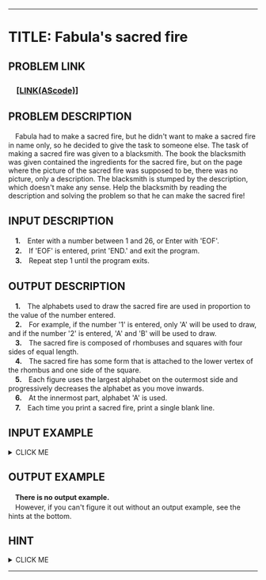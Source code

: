 <hr/>

# TITLE: Fabula's sacred fire

## PROBLEM LINK
### 　[**[LINK(AScode)]**](http://ascode.org/problem.php?id=1382)

## PROBLEM DESCRIPTION
　Fabula had to make a sacred fire, but he didn't want to make a sacred fire in name only, so he decided to give the task to someone else. The task of making a sacred fire was given to a blacksmith. The book the blacksmith was given contained the ingredients for the sacred fire, but on the page where the picture of the sacred fire was supposed to be, there was no picture, only a description. The blacksmith is stumped by the description, which doesn't make any sense. Help the blacksmith by reading the description and solving the problem so that he can make the sacred fire!

## INPUT DESCRIPTION
　**1.**　Enter with a number between 1 and 26, or Enter with 'EOF'.<br>
　**2.**　If 'EOF' is entered, print 'END.' and exit the program.<br>
　**3.**　Repeat step 1 until the program exits.<br>

## OUTPUT DESCRIPTION
　**1.**　The alphabets used to draw the sacred fire are used in proportion to the value of the number entered.<br>
　**2.**　For example, if the number '1' is entered, only 'A' will be used to draw, and if the number '2' is entered, 'A' and 'B' will be used to draw.<br>
　**3.**　The sacred fire is composed of rhombuses and squares with four sides of equal length.<br>
　**4.**　The sacred fire has some form that is attached to the lower vertex of the rhombus and one side of the square.<br>
　**5.**　Each figure uses the largest alphabet on the outermost side and progressively decreases the alphabet as you move inwards.<br>
　**6.**　At the innermost part, alphabet 'A' is used.<br>
　**7.**　Each time you print a sacred fire, print a single blank line.<br>

## INPUT EXAMPLE
<details><summary>CLICK ME</summary>
<pre>
<strong>1</strong>
<strong>2</strong>
<strong>3</strong>
<strong>EOF</strong>
</pre>
</details>

## OUTPUT EXAMPLE
　<strong>There is no output example.</strong><br>
　However, if you can't figure it out without an output example, see the hints at the bottom.

## HINT
<details><summary>CLICK ME</summary>
<pre>
A
A<br>
 B
BAB
 B
BBB
BAB
BBB<br>
  C
 CBC
CBABC
 CBC
  C
CCCCC
CBBBC
CBABC
CBBBC
CCCCC<br>
END.
</pre>
</details>

<hr/>
